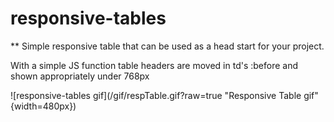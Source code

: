 # responsive-tables

** Simple responsive table that can be used as a head start for your project.

With a simple JS function table headers are moved in td's :before and shown appropriately under 768px 

![responsive-tables gif](/gif/respTable.gif?raw=true "Responsive Table gif" {width=480px})
